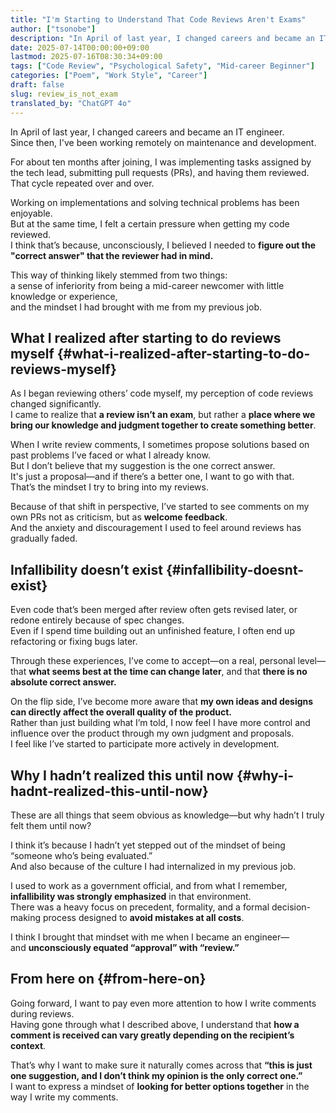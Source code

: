 ```yaml
---
title: "I'm Starting to Understand That Code Reviews Aren't Exams"
author: ["tsonobe"]
description: "In April of last year, I changed careers and became an IT engineer. Since then, I've been working remotely on maintenance and development."
date: 2025-07-14T00:00:00+09:00
lastmod: 2025-07-16T08:30:34+09:00
tags: ["Code Review", "Psychological Safety", "Mid-career Beginner"]
categories: ["Poem", "Work Style", "Career"]
draft: false
slug: review_is_not_exam
translated_by: "ChatGPT 4o"
---
```


In April of last year, I changed careers and became an IT engineer.  
Since then, I've been working remotely on maintenance and development.

For about ten months after joining, I was implementing tasks assigned by the tech lead, submitting pull requests (PRs), and having them reviewed.  
That cycle repeated over and over.

Working on implementations and solving technical problems has been enjoyable.  
But at the same time, I felt a certain pressure when getting my code reviewed.  
I think that’s because, unconsciously, I believed I needed to **figure out the "correct answer" that the reviewer had in mind.**

This way of thinking likely stemmed from two things:  
a sense of inferiority from being a mid-career newcomer with little knowledge or experience,  
and the mindset I had brought with me from my previous job.

## What I realized after starting to do reviews myself {#what-i-realized-after-starting-to-do-reviews-myself}

As I began reviewing others’ code myself, my perception of code reviews changed significantly.  
I came to realize that **a review isn’t an exam**, but rather a **place where we bring our knowledge and judgment together to create something better**.

When I write review comments, I sometimes propose solutions based on past problems I’ve faced or what I already know.  
But I don’t believe that my suggestion is the one correct answer.  
It's just a proposal—and if there’s a better one, I want to go with that.  
That’s the mindset I try to bring into my reviews.

Because of that shift in perspective, I’ve started to see comments on my own PRs not as criticism, but as **welcome feedback**.  
And the anxiety and discouragement I used to feel around reviews has gradually faded.

## Infallibility doesn’t exist {#infallibility-doesnt-exist}

Even code that’s been merged after review often gets revised later, or redone entirely because of spec changes.  
Even if I spend time building out an unfinished feature, I often end up refactoring or fixing bugs later.

Through these experiences, I’ve come to accept—on a real, personal level—that **what seems best at the time can change later**, and that **there is no absolute correct answer.**

On the flip side, I’ve become more aware that **my own ideas and designs can directly affect the overall quality of the product.**  
Rather than just building what I’m told, I now feel I have more control and influence over the product through my own judgment and proposals.  
I feel like I’ve started to participate more actively in development.

## Why I hadn’t realized this until now {#why-i-hadnt-realized-this-until-now}

These are all things that seem obvious as knowledge—but why hadn’t I truly felt them until now?

I think it’s because I hadn’t yet stepped out of the mindset of being “someone who’s being evaluated.”  
And also because of the culture I had internalized in my previous job.

I used to work as a government official, and from what I remember, **infallibility was strongly emphasized** in that environment.  
There was a heavy focus on precedent, formality, and a formal decision-making process designed to **avoid mistakes at all costs**.

I think I brought that mindset with me when I became an engineer—  
and **unconsciously equated “approval” with “review.”**

## From here on {#from-here-on}

Going forward, I want to pay even more attention to how I write comments during reviews.  
Having gone through what I described above, I understand that **how a comment is received can vary greatly depending on the recipient’s context**.

That’s why I want to make sure it naturally comes across that **“this is just one suggestion, and I don’t think my opinion is the only correct one.”**  
I want to express a mindset of **looking for better options together** in the way I write my comments.
